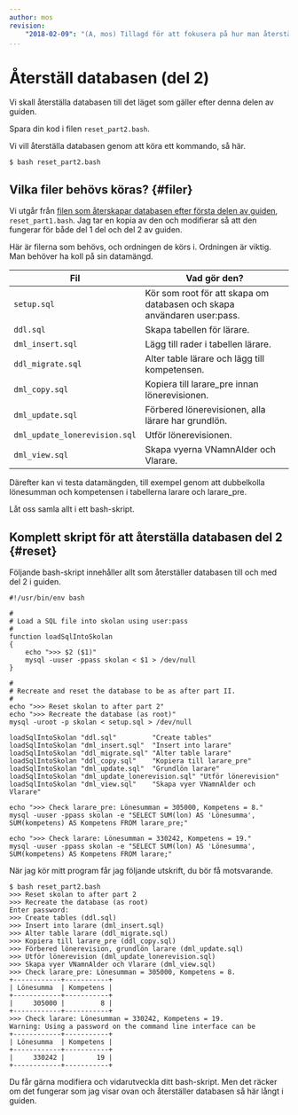 ```yaml
---
author: mos
revision:
    "2018-02-09": "(A, mos) Tillagd för att fokusera på hur man återställer databasen efter andra delen."
...
```

Återställ databasen (del 2)
==================================

Vi skall återställa databasen till det läget som gäller efter denna delen av guiden.

Spara din kod i filen `reset_part2.bash`.

Vi vill återställa databasen genom att köra ett kommando, så här.

```text
$ bash reset_part2.bash
```



Vilka filer behövs köras? {#filer}
----------------------------------

Vi utgår från [filen som återskapar databasen efter första delen av guiden](./../aterstall-databasen-del-1), `reset_part1.bash`. Jag tar en kopia av den och modifierar så att den fungerar för både del 1 del och del 2 av guiden.

Här är filerna som behövs, och ordningen de körs i. Ordningen är viktig. Man behöver ha koll på sin datamängd.

| Fil               | Vad gör den?         |
|-------------------|----------------------|
| `setup.sql`       | Kör som root för att skapa om databasen och skapa användaren user:pass. |
| `ddl.sql`         | Skapa tabellen för lärare. |
| `dml_insert.sql`  | Lägg till rader i tabellen lärare. | 
| `ddl_migrate.sql` | Alter table lärare och lägg till kompetensen. |
| `dml_copy.sql`    | Kopiera till larare_pre innan lönerevisionen. |
| `dml_update.sql`  | Förbered lönerevisionen, alla lärare har grundlön. |
| `dml_update_lonerevision.sql`  | Utför lönerevisionen. |
| `dml_view.sql`    | Skapa vyerna VNamnAlder och Vlarare. |

Därefter kan vi testa datamängden, till exempel genom att dubbelkolla lönesumman och kompetensen i tabellerna larare och larare_pre.

Låt oss samla allt i ett bash-skript.



Komplett skript för att återställa databasen del 2 {#reset}
----------------------------------

Följande bash-skript innehåller allt som återställer databasen till och med del 2 i guiden.

```text
#!/usr/bin/env bash

#
# Load a SQL file into skolan using user:pass
#
function loadSqlIntoSkolan
{
    echo ">>> $2 ($1)"
    mysql -uuser -ppass skolan < $1 > /dev/null
}

#
# Recreate and reset the database to be as after part II.
#
echo ">>> Reset skolan to after part 2"
echo ">>> Recreate the database (as root)"
mysql -uroot -p skolan < setup.sql > /dev/null

loadSqlIntoSkolan "ddl.sql"         "Create tables"
loadSqlIntoSkolan "dml_insert.sql"  "Insert into larare"
loadSqlIntoSkolan "ddl_migrate.sql" "Alter table larare"
loadSqlIntoSkolan "ddl_copy.sql"    "Kopiera till larare_pre"
loadSqlIntoSkolan "dml_update.sql"  "Grundlön larare"
loadSqlIntoSkolan "dml_update_lonerevision.sql" "Utför lönerevision"
loadSqlIntoSkolan "dml_view.sql"    "Skapa vyer VNamnAlder och Vlarare"

echo ">>> Check larare_pre: Lönesumman = 305000, Kompetens = 8."
mysql -uuser -ppass skolan -e "SELECT SUM(lon) AS 'Lönesumma', SUM(kompetens) AS Kompetens FROM larare_pre;"

echo ">>> Check larare: Lönesumman = 330242, Kompetens = 19."
mysql -uuser -ppass skolan -e "SELECT SUM(lon) AS 'Lönesumma', SUM(kompetens) AS Kompetens FROM larare;"
```

När jag kör mitt program får jag följande utskrift, du bör få motsvarande.

```text
$ bash reset_part2.bash
>>> Reset skolan to after part 2
>>> Recreate the database (as root)
Enter password:
>>> Create tables (ddl.sql)
>>> Insert into larare (dml_insert.sql)
>>> Alter table larare (ddl_migrate.sql)
>>> Kopiera till larare_pre (ddl_copy.sql)
>>> Förbered lönerevision, grundlön larare (dml_update.sql)
>>> Utför lönerevision (dml_update_lonerevision.sql)
>>> Skapa vyer VNamnAlder och Vlarare (dml_view.sql)
>>> Check larare_pre: Lönesumman = 305000, Kompetens = 8.
+------------+-----------+
| Lönesumma  | Kompetens |
+------------+-----------+
|     305000 |         8 |
+------------+-----------+
>>> Check larare: Lönesumman = 330242, Kompetens = 19.
Warning: Using a password on the command line interface can be
+------------+-----------+
| Lönesumma  | Kompetens |
+------------+-----------+
|     330242 |        19 |
+------------+-----------+
```

Du får gärna modifiera och vidarutveckla ditt bash-skript. Men det räcker om det fungerar som jag visar ovan och återställer databasen så här långt i guiden.
